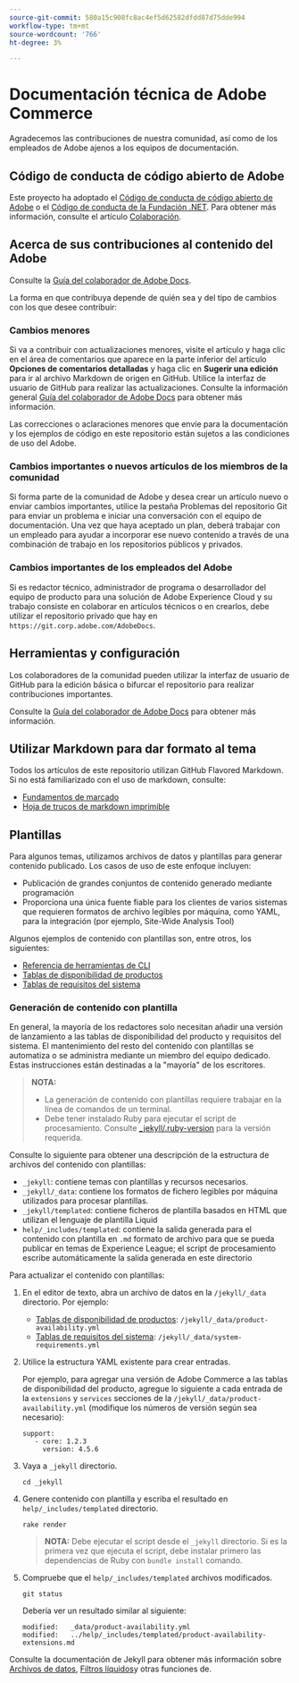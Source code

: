 ```yaml
---
source-git-commit: 580a15c908fc8ac4ef5d62582dfdd87d75dde994
workflow-type: tm+mt
source-wordcount: '766'
ht-degree: 3%

---
```

# Documentación técnica de Adobe Commerce

Agradecemos las contribuciones de nuestra comunidad, así como de los empleados de Adobe ajenos a los equipos de documentación.

## Código de conducta de código abierto de Adobe

Este proyecto ha adoptado el [Código de conducta de código abierto de Adobe](code-of-conduct.md) o el [Código de conducta de la Fundación .NET](https://dotnetfoundation.org/code-of-conduct). Para obtener más información, consulte el artículo [Colaboración](contributing.md).

## Acerca de sus contribuciones al contenido del Adobe

Consulte la [Guía del colaborador de Adobe Docs](https://experienceleague.adobe.com/docs/contributor/contributor-guide/introduction.html).

La forma en que contribuya depende de quién sea y del tipo de cambios con los que desee contribuir:

### Cambios menores

Si va a contribuir con actualizaciones menores, visite el artículo y haga clic en el área de comentarios que aparece en la parte inferior del artículo **Opciones de comentarios detalladas** y haga clic en **Sugerir una edición** para ir al archivo Markdown de origen en GitHub. Utilice la interfaz de usuario de GitHub para realizar las actualizaciones. Consulte la información general [Guía del colaborador de Adobe Docs](https://experienceleague.adobe.com/docs/contributor/contributor-guide/introduction.html) para obtener más información.

Las correcciones o aclaraciones menores que envíe para la documentación y los ejemplos de código en este repositorio están sujetos a las condiciones de uso del Adobe.

### Cambios importantes o nuevos artículos de los miembros de la comunidad

Si forma parte de la comunidad de Adobe y desea crear un artículo nuevo o enviar cambios importantes, utilice la pestaña Problemas del repositorio Git para enviar un problema e iniciar una conversación con el equipo de documentación. Una vez que haya aceptado un plan, deberá trabajar con un empleado para ayudar a incorporar ese nuevo contenido a través de una combinación de trabajo en los repositorios públicos y privados.

<!--
If you submit a pull request with significant changes to documentation and code examples, you'll see a message in the pull request asking you to submit an online contribution license agreement (CLA). We need you to complete the online form before we can review your pull request.
-->

### Cambios importantes de los empleados del Adobe

Si es redactor técnico, administrador de programa o desarrollador del equipo de producto para una solución de Adobe Experience Cloud y su trabajo consiste en colaborar en artículos técnicos o en crearlos, debe utilizar el repositorio privado que hay en `https://git.corp.adobe.com/AdobeDocs`.

<!--Employees from other parts of the Adobe world should use the public repo for minor updates.-->

## Herramientas y configuración

Los colaboradores de la comunidad pueden utilizar la interfaz de usuario de GitHub para la edición básica o bifurcar el repositorio para realizar contribuciones importantes.

Consulte la [Guía del colaborador de Adobe Docs](https://experienceleague.adobe.com/docs/contributor/contributor-guide/introduction.html) para obtener más información.

## Utilizar Markdown para dar formato al tema

Todos los artículos de este repositorio utilizan GitHub Flavored Markdown. Si no está familiarizado con el uso de markdown, consulte:

* [Fundamentos de marcado](https://help.github.com/articles/getting-started-with-writing-and-formatting-on-github/)
* [Hoja de trucos de markdown imprimible](https://guides.github.com/pdfs/markdown-cheatsheet-online.pdf)

## Plantillas

Para algunos temas, utilizamos archivos de datos y plantillas para generar contenido publicado. Los casos de uso de este enfoque incluyen:

* Publicación de grandes conjuntos de contenido generado mediante programación
* Proporciona una única fuente fiable para los clientes de varios sistemas que requieren formatos de archivo legibles por máquina, como YAML, para la integración (por ejemplo, Site-Wide Analysis Tool)

Algunos ejemplos de contenido con plantillas son, entre otros, los siguientes:

* [Referencia de herramientas de CLI](https://experienceleague.adobe.com/docs/commerce-operations/reference/commerce-on-premises.html)
* [Tablas de disponibilidad de productos](https://experienceleague.adobe.com/docs/commerce-operations/release/product-availability.html)
* [Tablas de requisitos del sistema](https://experienceleague.adobe.com/docs/commerce-operations/installation-guide/system-requirements.html)

### Generación de contenido con plantilla

En general, la mayoría de los redactores solo necesitan añadir una versión de lanzamiento a las tablas de disponibilidad del producto y requisitos del sistema. El mantenimiento del resto del contenido con plantillas se automatiza o se administra mediante un miembro del equipo dedicado. Estas instrucciones están destinadas a la &quot;mayoría&quot; de los escritores.

>**NOTA:**
>
>* La generación de contenido con plantillas requiere trabajar en la línea de comandos de un terminal.
>* Debe tener instalado Ruby para ejecutar el script de procesamiento. Consulte [_jekyll/.ruby-version](_jekyll/.ruby-version) para la versión requerida.

Consulte lo siguiente para obtener una descripción de la estructura de archivos del contenido con plantillas:

* `_jekyll`: contiene temas con plantillas y recursos necesarios.
* `_jekyll/_data`: contiene los formatos de fichero legibles por máquina utilizados para procesar plantillas.
* `_jekyll/templated`: contiene ficheros de plantilla basados en HTML que utilizan el lenguaje de plantilla Liquid
* `help/_includes/templated`: contiene la salida generada para el contenido con plantilla en `.md` formato de archivo para que se pueda publicar en temas de Experience League; el script de procesamiento escribe automáticamente la salida generada en este directorio

Para actualizar el contenido con plantillas:

1. En el editor de texto, abra un archivo de datos en la `/jekyll/_data` directorio. Por ejemplo:

   * [Tablas de disponibilidad de productos](https://experienceleague.adobe.com/docs/commerce-operations/release/product-availability.html): `/jekyll/_data/product-availability.yml`
   * [Tablas de requisitos del sistema](https://experienceleague.adobe.com/docs/commerce-operations/installation-guide/system-requirements.html): `/jekyll/_data/system-requirements.yml`

1. Utilice la estructura YAML existente para crear entradas.

   Por ejemplo, para agregar una versión de Adobe Commerce a las tablas de disponibilidad del producto, agregue lo siguiente a cada entrada de la `extensions` y `services` secciones de la `/jekyll/_data/product-availability.yml` (modifique los números de versión según sea necesario):

   ```
   support:
      - core: 1.2.3
        version: 4.5.6
   ```

1. Vaya a `_jekyll` directorio.

   ```
   cd _jekyll
   ```

1. Genere contenido con plantilla y escriba el resultado en `help/_includes/templated` directorio.

   ```
   rake render
   ```

   >**NOTA:** Debe ejecutar el script desde el `_jekyll` directorio. Si es la primera vez que ejecuta el script, debe instalar primero las dependencias de Ruby con `bundle install` comando.

1. Compruebe que el `help/_includes/templated` archivos modificados.

   ```
   git status
   ```

   Debería ver un resultado similar al siguiente:

   ```
   modified:   _data/product-availability.yml
   modified:   ../help/_includes/templated/product-availability-extensions.md
   ```

Consulte la documentación de Jekyll para obtener más información sobre [Archivos de datos](https://jekyllrb.com/docs/datafiles), [Filtros líquidos](https://jekyllrb.com/docs/liquid/filters/)y otras funciones de.
